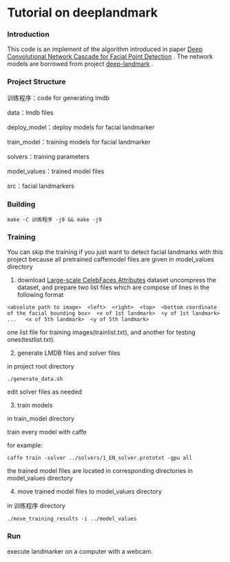 # Tutorial on deeplandmark
### Introduction

This code is an implement of the algorithm introduced in paper [Deep Convolutional Network Cascade for Facial Point Detection](http://www.cv-foundation.org/openaccess/content_cvpr_2013/papers/Sun_Deep_Convolutional_Network_2013_CVPR_paper.pdf) . The network models are borrowed from project [deep-landmark](https://github.com/luoyetx/deep-landmark) .

### Project Structure

训练程序：code for generating lmdb

data：lmdb files

deploy_model：deploy models for facial landmarker

train_model：training models for facial landmarker

solvers：training parameters

model_values：trained model files

src：facial landmarkers

### Building

```Shell
make -C 训练程序 -j9 && make -j9
```

### Training

You can skip the training if you just want to detect facial landmarks with this project because all pretrained caffemodel files are given in model_values directory
1. download [Large-scale CelebFaces Attributes](http://mmlab.ie.cuhk.edu.hk/projects/CelebA.html) dataset
uncompress the dataset, and prepare two list files which are compose of lines in the following format

```Shell
<absolute path to image>  <left>  <right>  <top>  <bottom coordinate of the facial bounding box>  <x of 1st landmark>  <y of 1st landmark>  ...   <x of 5th landmark>  <y of 5th landmark>
```

one list file for training images(trainlist.txt), and another for testing ones(testlist.txt).

2. generate LMDB files and solver files

in project root directory

```Shell
./generate_data.sh
```
edit solver files as needed

3. train models

in train_model directory

train every model with caffe

for example:

```Shell
caffe train -solver ../solvers/1_EN_solver.prototxt -gpu all
```
the trained model files are located in corresponding directories in model_values directory

4. move trained model files to model_values directory

in 训练程序 directory

```Shell
./move_training_results -i ../model_values
```

### Run

execute landmarker on a computer with a webcam. 

